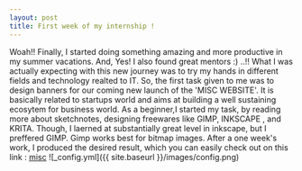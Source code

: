 ```yaml
---
layout: post
title: First week of my internship !
---
```

Woah!! 
Finally, I started doing something amazing and more productive in my summer vacations.
And, Yes! I  also found great mentors  :) ..!!
What I was actually expecting with this new journey was to try my hands in different fields  and technology realted to IT.
So, the first task given to me was to design banners for our coming new launch of the 'MISC WEBSITE'. It is basically related to startups world and aims at building a well sustaining ecosytem for business world.
As a beginner,I started my task, by reading more about sketchnotes, designing freewares like GIMP, INKSCAPE , and KRITA. Though, I laerned at  substantially great level in inkscape, but I preffered GIMP. Gimp works best for bitmap images.
After a one week's work, I produced the desired result, which you can easily check out on this link : 
[misc](http://usonmoon.com/misc/)
![_config.yml]({{ site.baseurl }}/images/config.png)
